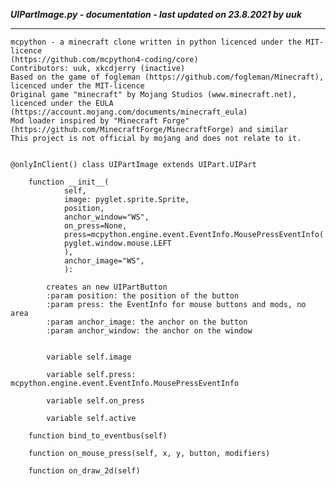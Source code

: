 ***UIPartImage.py - documentation - last updated on 23.8.2021 by uuk***
___

    mcpython - a minecraft clone written in python licenced under the MIT-licence 
    (https://github.com/mcpython4-coding/core)
    Contributors: uuk, xkcdjerry (inactive)
    Based on the game of fogleman (https://github.com/fogleman/Minecraft), licenced under the MIT-licence
    Original game "minecraft" by Mojang Studios (www.minecraft.net), licenced under the EULA
    (https://account.mojang.com/documents/minecraft_eula)
    Mod loader inspired by "Minecraft Forge" (https://github.com/MinecraftForge/MinecraftForge) and similar
    This project is not official by mojang and does not relate to it.


    @onlyInClient() class UIPartImage extends UIPart.UIPart

        function __init__(
                self,
                image: pyglet.sprite.Sprite,
                position,
                anchor_window="WS",
                on_press=None,
                press=mcpython.engine.event.EventInfo.MousePressEventInfo(
                pyglet.window.mouse.LEFT
                ),
                anchor_image="WS",
                ):
            
            creates an new UIPartButton
            :param position: the position of the button
            :param press: the EventInfo for mouse buttons and mods, no area
            :param anchor_image: the anchor on the button
            :param anchor_window: the anchor on the window


            variable self.image

            variable self.press: mcpython.engine.event.EventInfo.MousePressEventInfo

            variable self.on_press

            variable self.active

        function bind_to_eventbus(self)

        function on_mouse_press(self, x, y, button, modifiers)

        function on_draw_2d(self)